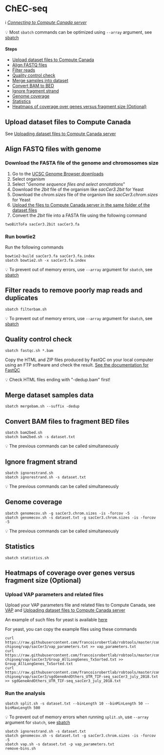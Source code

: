# ChEC-seq

:information_source: *[Connecting to Compute Canada server](connect.md)*

:bulb: Most `sbatch` commands can be optimized using `--array` argument, see [sbatch](sbatch.md)

#### Steps

* [Upload dataset files to Compute Canada](#upload-dataset-files-to-compute-canada)
* [Align FASTQ files](#align-fastq-files-with-genome)
* [Filter reads](#filter-reads-to-remove-poorly-map-reads-and-duplicates)
* [Quality control check](#quality-control-check)
* [Merge samples into dataset](#merge-dataset-samples-data)
* [Convert BAM to BED](#convert-bam-files-to-fragment-bed-files)
* [Ignore fragment strand](#ignore-fragment-strand)
* [Genome coverage](#genome-coverage)
* [Statistics](#statistics)
* [Heatmaps of coverage over genes versus fragment size (Optional)](#heatmaps-of-coverage-over-genes-versus-fragment-size-optional)

## Upload dataset files to Compute Canada

See [Uploading dataset files to Compute Canada server](upload.md)

## Align FASTQ files with genome

### Download the FASTA file of the genome and chromosomes size

1. Go to the [UCSC Genome Browser downloads](http://hgdownload.soe.ucsc.edu/downloads.html)
2. Select organism
3. Select "*Genome sequence files and select annotations*"
4. Download the *2bit* file of the organism like *sacCer3.2bit* for Yeast
4. Download the *chrom.sizes* file of the organism like *sacCer3.chrom.sizes* for Yeast
5. [Upload the files to Compute Canada server in the same folder of the dataset files](upload.md)
6. Convert the *2bit* file into a FASTA file using the following command

```
twoBitToFa sacCer3.2bit sacCer3.fa
```

### Run bowtie2

Run the following commands

```
bowtie2-build sacCer3.fa sacCer3.fa.index
sbatch bowtie2.sh -x sacCer3.fa.index
```

:bulb: To prevent out of memory errors, use `--array` argument for `sbatch`, see [sbatch](sbatch.md)

## Filter reads to remove poorly map reads and duplicates

```
sbatch filterbam.sh
```

:bulb: To prevent out of memory errors, use `--array` argument for `sbatch`, see [sbatch](sbatch.md)

## Quality control check

```
sbatch fastqc.sh *.bam
```

Copy the HTML and ZIP files produced by FastQC on your local computer using an FTP software and check the result. [See the documentation for FastQC](https://www.bioinformatics.babraham.ac.uk/projects/fastqc/)

:bulb: Check HTML files ending with "-dedup.bam" first!

## Merge dataset samples data

```
sbatch mergebam.sh --suffix -dedup
```

## Convert BAM files to fragment BED files

```
sbatch bam2bed.sh
sbatch bam2bed.sh -s dataset.txt
```

:bulb: The previous commands can be called simultaneously

## Ignore fragment strand

```
sbatch ignorestrand.sh
sbatch ignorestrand.sh -s dataset.txt
```

:bulb: The previous commands can be called simultaneously

## Genome coverage

```
sbatch genomecov.sh -g sacCer3.chrom.sizes -is -forcov -5
sbatch genomecov.sh -s dataset.txt -g sacCer3.chrom.sizes -is -forcov -5
```

:bulb: The previous commands can be called simultaneously

## Statistics

```
sbatch statistics.sh
```

## Heatmaps of coverage over genes versus fragment size (Optional)

### Upload VAP parameters and related files

Upload your VAP parameters file and related files to Compute Canada, see [VAP](https://bitbucket.org/labjacquespe/vap/src/master/) and [Uploading dataset files to Compute Canada server](upload.md)

An example of such files for yeast is available [here](mnase-chipseq/vap/sacCer3)

For yeast, you can copy the example files using these commands

```
curl https://raw.githubusercontent.com/francoisrobertlab/robtools/master/computecanada/mnase-chipseq/vap/sacCer3/vap_parameters.txt >> vap_parameters.txt
curl https://raw.githubusercontent.com/francoisrobertlab/robtools/master/computecanada/mnase-chipseq/vap/sacCer3/Group_AllLongGenes_TxSorted.txt >> Group_AllLongGenes_TxSorted.txt
curl https://raw.githubusercontent.com/francoisrobertlab/robtools/master/computecanada/mnase-chipseq/vap/sacCer3/sgdGeneAndOthers_UTR_TIF-seq_sacCer3_july_2018.txt >> sgdGeneAndOthers_UTR_TIF-seq_sacCer3_july_2018.txt
```

### Run the analysis

```
sbatch split.sh -s dataset.txt --binLength 10 --binMinLength 50 --binMaxLength 500
```

:bulb: To prevent out of memory errors when running `split.sh`, use `--array` argument for `sbatch`, see [sbatch](sbatch.md)

```
sbatch ignorestrand.sh -s dataset.txt
sbatch genomecov.sh -s dataset.txt -g sacCer3.chrom.sizes -is -forcov -5
sbatch vap.sh -s dataset.txt -p vap_parameters.txt
remove-bins.sh
```
